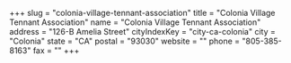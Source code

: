+++
slug = "colonia-village-tennant-association"
title = "Colonia Village Tennant Association"
name = "Colonia Village Tennant Association"
address = "126-B Amelia Street"
cityIndexKey = "city-ca-colonia"
city = "Colonia"
state = "CA"
postal = "93030"
website = ""
phone = "805-385-8163"
fax = ""
+++

